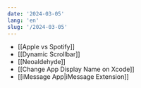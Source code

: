 ```yaml
---
date: '2024-03-05'
lang: 'en'
slug: '/2024-03-05'
---
```


- [[Apple vs Spotify]]
- [[Dynamic Scrollbar]]
- [[Neoaldehyde]]
- [[Change App Display Name on Xcode]]
- [[iMessage App|iMessage Extension]]
